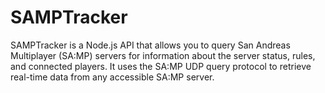 # SAMPTracker
SAMPTracker is a Node.js API that allows you to query San Andreas Multiplayer (SA:MP) servers for information about the server status, rules, and connected players. It uses the SA:MP UDP query protocol to retrieve real-time data from any accessible SA:MP server.
